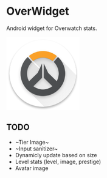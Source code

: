 # OverWidget
Android widget for Overwatch stats.

![launcher](/app/src/main/res/mipmap-xxxhdpi/ic_launcher.png)

## TODO
- ~Tier Image~
- ~Input sanitizer~
- Dynamicly update based on size
- Level stats (level, image, prestige)
- Avatar image
